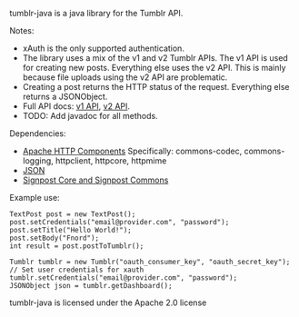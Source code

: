 tumblr-java is a java library for the Tumblr API.

Notes:

 * xAuth is the only supported authentication.
 * The library uses a mix of the v1 and v2 Tumblr APIs. The v1 API is used for creating new posts. Everything else uses the v2 API. This is mainly because file uploads using the v2 API are problematic.
 * Creating a post returns the HTTP status of the request. Everything else returns a JSONObject.
 * Full API docs: [v1 API](http://www.tumblr.com/docs/en/api/v1), [v2 API](http://www.tumblr.com/docs/en/api/v2).
 * TODO: Add javadoc for all methods.

Dependencies:

 * [Apache HTTP Components](http://hc.apache.org/index.html)
   Specifically: commons-codec, commons-logging, httpclient, httpcore, httpmime
 * [JSON](http://www.json.org)
 * [Signpost Core and Signpost Commons](http://code.google.com/p/oauth-signpost/)

Example use:

    TextPost post = new TextPost();
    post.setCredentials("email@provider.com", "password");
    post.setTitle("Hello World!");
    post.setBody("Fnord");
    int result = post.postToTumblr();

    Tumblr tumblr = new Tumblr("oauth_consumer_key", "oauth_secret_key");
    // Set user credentials for xauth
    tumblr.setCredentials("email@provider.com", "password");
    JSONObject json = tumblr.getDashboard();


tumblr-java is licensed under the Apache 2.0 license
